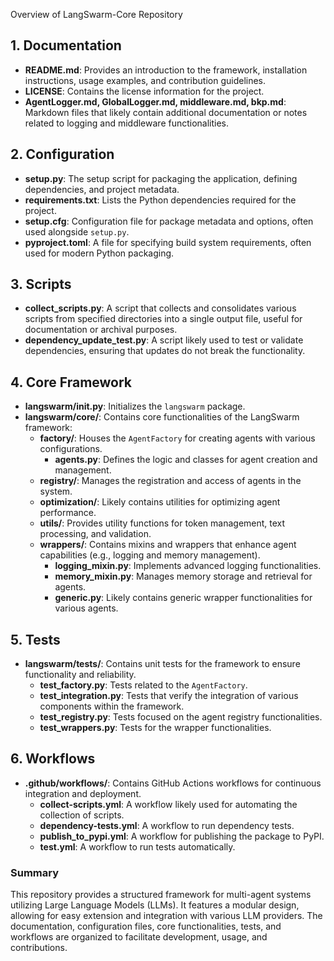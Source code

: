  Overview of LangSwarm-Core Repository

## 1. Documentation
- **README.md**: Provides an introduction to the framework, installation instructions, usage examples, and contribution guidelines.
- **LICENSE**: Contains the license information for the project.
- **AgentLogger.md, GlobalLogger.md, middleware.md, bkp.md**: Markdown files that likely contain additional documentation or notes related to logging and middleware functionalities.

## 2. Configuration
- **setup.py**: The setup script for packaging the application, defining dependencies, and project metadata.
- **requirements.txt**: Lists the Python dependencies required for the project.
- **setup.cfg**: Configuration file for package metadata and options, often used alongside `setup.py`.
- **pyproject.toml**: A file for specifying build system requirements, often used for modern Python packaging.

## 3. Scripts
- **collect_scripts.py**: A script that collects and consolidates various scripts from specified directories into a single output file, useful for documentation or archival purposes.
- **dependency_update_test.py**: A script likely used to test or validate dependencies, ensuring that updates do not break the functionality.

## 4. Core Framework
- **langswarm/__init__.py**: Initializes the `langswarm` package.
- **langswarm/core/**: Contains core functionalities of the LangSwarm framework:
  - **factory/**: Houses the `AgentFactory` for creating agents with various configurations.
    - **agents.py**: Defines the logic and classes for agent creation and management.
  - **registry/**: Manages the registration and access of agents in the system.
  - **optimization/**: Likely contains utilities for optimizing agent performance.
  - **utils/**: Provides utility functions for token management, text processing, and validation.
  - **wrappers/**: Contains mixins and wrappers that enhance agent capabilities (e.g., logging and memory management).
    - **logging_mixin.py**: Implements advanced logging functionalities.
    - **memory_mixin.py**: Manages memory storage and retrieval for agents.
    - **generic.py**: Likely contains generic wrapper functionalities for various agents.

## 5. Tests
- **langswarm/tests/**: Contains unit tests for the framework to ensure functionality and reliability.
  - **test_factory.py**: Tests related to the `AgentFactory`.
  - **test_integration.py**: Tests that verify the integration of various components within the framework.
  - **test_registry.py**: Tests focused on the agent registry functionalities.
  - **test_wrappers.py**: Tests for the wrapper functionalities.

## 6. Workflows
- **.github/workflows/**: Contains GitHub Actions workflows for continuous integration and deployment.
  - **collect-scripts.yml**: A workflow likely used for automating the collection of scripts.
  - **dependency-tests.yml**: A workflow to run dependency tests.
  - **publish_to_pypi.yml**: A workflow for publishing the package to PyPI.
  - **test.yml**: A workflow to run tests automatically.

### Summary
This repository provides a structured framework for multi-agent systems utilizing Large Language Models (LLMs). It features a modular design, allowing for easy extension and integration with various LLM providers. The documentation, configuration files, core functionalities, tests, and workflows are organized to facilitate development, usage, and contributions.